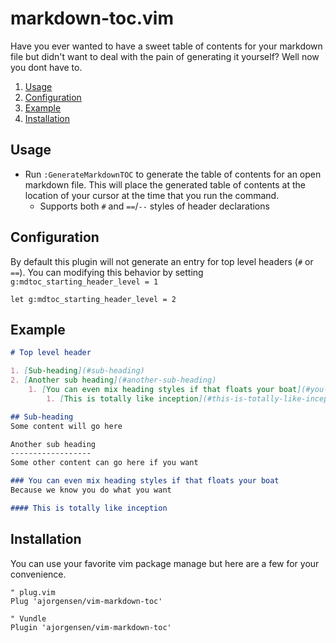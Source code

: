 # markdown-toc.vim

Have you ever wanted to have a sweet table of contents for your markdown file but didn't want to deal with the pain of generating it yourself? Well now you dont have to.

1. [Usage](#usage)
2. [Configuration](#configuration)
3. [Example](#example)
4. [Installation](#installation)

## Usage

* Run `:GenerateMarkdownTOC` to generate the table of contents for an open markdown file. This will place the generated table of contents at the location of your cursor at the time that you run the command.
  * Supports both `#` and `==`/`--` styles of header declarations

## Configuration

By default this plugin will not generate an entry for top level headers (`#` or `==`). You can modifying this behavior by setting `g:mdtoc_starting_header_level = 1`
```vimscript
let g:mdtoc_starting_header_level = 2
```

## Example

```markdown
# Top level header

1. [Sub-heading](#sub-heading)
2. [Another sub heading](#another-sub-heading)
	1. [You can even mix heading styles if that floats your boat](#you-can-even-mix-heading-styles-if-that-floats-your-boat)
		1. [This is totally like inception](#this-is-totally-like-inception)

## Sub-heading
Some content will go here

Another sub heading
------------------
Some other content can go here if you want

### You can even mix heading styles if that floats your boat
Because we know you do what you want

#### This is totally like inception
```

## Installation

You can use your favorite vim package manage but here are a few for your convenience.

```vimscript
" plug.vim
Plug 'ajorgensen/vim-markdown-toc'

" Vundle
Plugin 'ajorgensen/vim-markdown-toc'
```
